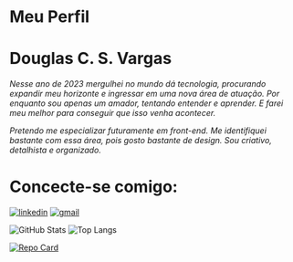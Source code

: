 # Meu Perfil

# Douglas C. S. Vargas

   _Nesse ano de 2023 mergulhei no mundo dá tecnologia, procurando expandir meu horizonte e ingressar em uma nova área de atuação.  Por enquanto sou apenas um amador, tentando entender e aprender. E farei meu melhor para conseguir que isso venha acontecer._

   _Pretendo me especializar futuramente em front-end. Me identifiquei bastante com essa área, pois gosto bastante de design. Sou criativo, detalhista e organizado._

   # Concecte-se comigo:
   [![linkedin](https://img.shields.io/badge/LinkedIn-000?style=for-the-badge&logo=linkedin&logoColor=0E76A8)](https://www.linkedin.com/in/douglas-santos-656007228/) [![gmail](https://img.shields.io/badge/gmaiil-000?style=for-the-badge&logo=gmail&logoColor=)](dgsantosv77@gmail.com) 
   
   ![GitHub Stats](https://github-readme-stats.vercel.app/api?username=DGSantV&theme=transparent&bg_color=000&border_color=30A3DC&show_icons=true&icon_color=30A3DC&title_color=E94D5F&text_color=FFF)   ![Top Langs](https://github-readme-stats-git-masterrstaa-rickstaa.vercel.app/api/top-langs/?username=DGSantV&layout=compact&bg_color=000&border_color=30A3DC&title_color=E94D5F&text_color=FFF)

   [![Repo Card](https://github-readme-stats.vercel.app/api/pin/?username=DGSantV&repo=dio-lab-open-source&bg_color=000&border_color=30A3DC&show_icons=true&icon_color=30A3DC&title_color=E94D5F&text_color=FFF)](https://github.com/SEUUSERNAME/dio-lab-open-source)

  

